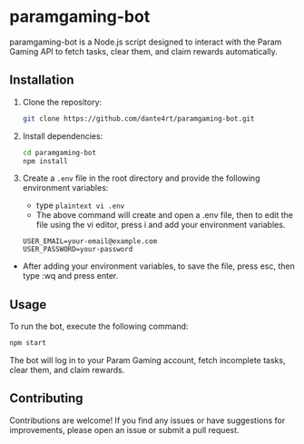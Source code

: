 # paramgaming-bot

paramgaming-bot is a Node.js script designed to interact with the Param Gaming API to fetch tasks, clear them, and claim rewards automatically.

## Installation

1. Clone the repository:

   ```bash
   git clone https://github.com/dante4rt/paramgaming-bot.git
   ```

2. Install dependencies:

   ```bash
   cd paramgaming-bot
   npm install
   ```

3. Create a `.env` file in the root directory and provide the following environment variables:
   - type ```plaintext
     vi .env ```
    - The above command will create and open a .env file, then to edit the file using the vi editor, press i and add your environment variables.
    
   ```plaintext
   USER_EMAIL=your-email@example.com
   USER_PASSWORD=your-password
   ```
- After adding your environment variables, to save the file, press esc, then type :wq and press enter.

## Usage

To run the bot, execute the following command:

```bash
npm start
```

The bot will log in to your Param Gaming account, fetch incomplete tasks, clear them, and claim rewards.

## Contributing

Contributions are welcome! If you find any issues or have suggestions for improvements, please open an issue or submit a pull request.
